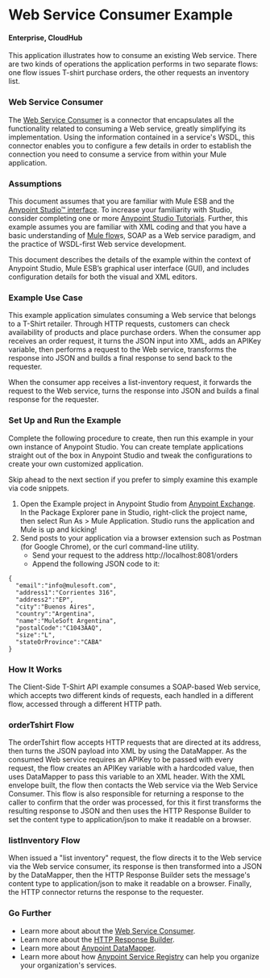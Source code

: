 # Web Service Consumer Example #

#### Enterprise, CloudHub

This application illustrates how to consume an existing Web service. There are two kinds of operations the application performs in two separate flows: one flow issues T-shirt purchase orders, the other requests an inventory list.

### Web Service Consumer

The [Web Service Consumer](http://www.mulesoft.org/documentation/display/current/Web+Service+Consumer) is a connector that encapsulates all the functionality related to consuming a Web service, greatly simplifying its implementation. Using the information contained in a service's WSDL, this connector enables you to configure a few details in order to establish the connection you need to consume a service from within your Mule application.

### Assumptions

This document assumes that you are familiar with Mule ESB and the [Anypoint Studio™ interface](http://www.mulesoft.org/documentation/display/current/Anypoint+Studio+Essentials). To increase your familiarity with Studio, consider completing one or more [Anypoint Studio Tutorials](http://www.mulesoft.org/documentation/display/current/Basic+Studio+Tutorial). Further, this example assumes you are familiar with XML coding and that you have a basic understanding of [Mule flow](http://www.mulesoft.org/documentation/display/current/Mule+Application+Architecture)s, SOAP as a Web service paradigm, and the practice of WSDL-first Web service development.  

This document describes the details of the example within the context of Anypoint Studio, Mule ESB’s graphical user interface (GUI), and includes configuration details for both the visual and XML editors.

### Example Use Case ###

This example application simulates consuming a Web service that belongs to a T-Shirt retailer. Through HTTP requests, customers can check availability of products and place purchase orders. When the consumer app receives an order request, it turns the JSON input into XML, adds an APIKey variable, then performs a request to the Web service, transforms the response into JSON and builds a final response to send back to the requester.

When the consumer app receives a list-inventory request, it forwards the request to the Web service, turns the response into JSON and builds a final response for the requester.

### Set Up and Run the Example ###

Complete the following procedure to create, then run this example in your own instance of Anypoint Studio. You can create template applications straight out of the box in Anypoint Studio and tweak the configurations to create your own customized application.

Skip ahead to the next section if you prefer to simply examine this example via code snippets.

1. Open the Example project in Anypoint Studio from [Anypoint Exchange](http://www.mulesoft.org/documentation/display/current/The+Library). In the Package Explorer pane in Studio, right-click the project name, then select Run As > Mule Application. Studio runs the application and Mule is up and kicking!
1. Send posts to your application via a browser extension such as Postman (for Google Chrome), or the curl command-line utility.
	* Send your request to the address http://localhost:8081/orders
	* Append the following JSON code to it:

```
{
  "email":"info@mulesoft.com",
  "address1":"Corrientes 316",
  "address2":"EP",
  "city":"Buenos Aires",
  "country":"Argentina",
  "name":"MuleSoft Argentina",
  "postalCode":"C1043AAQ",
  "size":"L",
  "stateOrProvince":"CABA"
}
```

### How It Works ###

The Client-Side T-Shirt API example consumes a SOAP-based Web service, which accepts two different kinds of requests, each handled in a different flow, accessed through a different HTTP path.

### orderTshirt Flow

The orderTshirt flow accepts HTTP requests that are directed at its address, then turns the JSON payload into XML by using the DataMapper. As the consumed Web service requires an APIKey to be passed with every request, the flow creates an APIKey variable with a hardcoded value, then uses DataMapper to pass this variable to an XML header. With the XML envelope built, the flow then contacts the Web service via the Web Service Consumer. This flow is also responsible for returning a response to the caller to confirm that the order was processed, for this it first transforms the resulting response to JSON and then uses the HTTP Response Builder to set the content type to application/json to make it readable on a browser.

### listInventory Flow

When issued a "list inventory" request, the flow directs it to the Web service via the Web service consumer, its response is then transformed into a JSON by the DataMapper, then the HTTP Response Builder sets the message's content type to application/json to make it readable on a browser. Finally, the HTTP connector returns the response to the requester.

### Go Further ###

- Learn more about about the [Web Service Consumer](http://www.mulesoft.org/documentation/display/current/Web+Service+Consumer).
- Learn more about the [HTTP Response Builder](http://www.mulesoft.org/documentation/display/33X/HTTP+Response+Builder).
- Learn more about [Anypoint DataMapper](http://www.mulesoft.org/documentation/display/current/Datamapper+User+Guide+and+Reference).
- Learn more about how [Anypoint Service Registry](http://www.mulesoft.org/documentation/display/current/Anypoint+Service+Registry) can help you organize your organization's services.